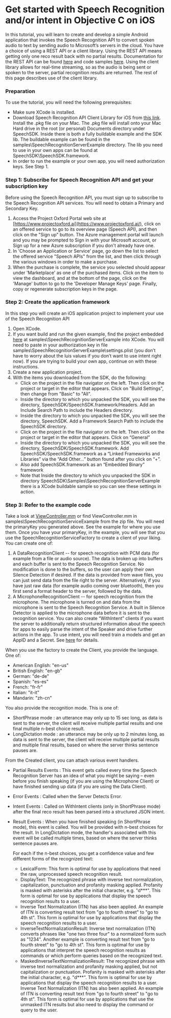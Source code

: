 <!-- 
NavPath: Speech API
LinkLabel: Get started with Speech Recognition and/or intent in Objective C on iOS
Url: Speech/documentation/GetStartedOCiOS
Weight: 60
-->

# Get started with Speech Recognition and/or intent in Objective C on iOS


In this tutorial, you will learn to create and develop a simple Android application that invokes the Speech Recognition API to convert spoken audio to text by sending audio to Microsoft’s servers in the cloud. You have a choice of using a REST API or a client library. Using the REST API means getting only one reco result back with no partial results. Documentation for the REST API can be found [here](https://www.projectoxford.ai/doc/speech/REST/Recognition) and code samples [here](https://oxfordportal.blob.core.windows.net/speech/doc/recognition/Program.cs). Using the client library allows for real-time streaming, so as the audio is being sent or spoken to the server, partial recognition results are returned. The rest of this page describes use of the client library.

### Preparation
To use the tutorial, you will need the following prerequisites:

* Make sure XCode is installed.
* Download Speech Recognition API Client Library for iOS from [this link](https://www.projectoxford.ai/SDK/GetFile?path=speech/SpeechToText-SDK-iOS.zip). Install the .pkg file on your Mac. The .pkg file will install onto your Mac Hard drive in the root (or personal) Documents directory under SpeechSDK. Inside there is both a fully buildable example and the SDK lib. The buildable example can be found in the samples\SpeechRecognitionServerExample directory. The lib you need to use in your own apps can be found at SpeechSDK\SpeechSDK.framework.
* In order to run the example or your own app, you will need authorization keys. See Step 1.  

### Step 1: Subscribe for Speech Recognition API and get your subscription key
Before using the Speech Recognition API, you must sign up to subscribe to the Speech Recognition API services. You will need to obtain a Primary and Secondary Key.

1. Access the Project Oxford Portal web site at [https://www.projectoxford.ai](https://www.projectoxford.ai/), click on an offered service to go to its overview page (Speech API), and then click on the "Sign up" button. The Azure management portal will launch and you may be prompted to Sign in with your Microsoft account, or Sign up for a new Azure subscription if you don't already have one.
2. In 'Choose an Application or Service' page, go down the list to select the offered service "Speech APIs" from the list, and then click through the various windows in order to make a purchase.
3. When the purchase is complete, the service you selected should appear under 'Marketplace' as one of the purchased items. Click on the item to view the dashboard, and at the bottom of the page, click on the 'Manage' button to go to the 'Developer Manage Keys' page. Finally, copy or regenerate subscription keys in the page.  

### Step 2: Create the application framework
In this step you will create an iOS application project to implement your use of the Speech Recognition API

1. Open XCode.
2. If you want build and run the given example, find the project embedded [here](https://www.projectoxford.ai/SDK/GetFile?path=speech/SpeechToText-SDK-iOS.zip) at samples\SpeechRecognitionServerExample into XCode. You will need to paste in your authorization key in file samples\SpeechRecognitionServerExample\settings.plist (you don’t have to worry about the luis values if you don’t want to use intent right now). If you are trying to build your own app, continue on with these instructions.
3. Create a new application project.
4. With the items you downloaded from the SDK, do the following:
   * Click on the project in the file navigator on the left. Then click on the project or target in the editor that appears. Click on "Build Settings", then change from "Basic" to "All".
   * Inside the directory to which you unpacked the SDK, you will see the directory, SpeechSDK/SpeechSDK.framework/Headers. Add an Include Search Path to include the Headers directory.
   * Inside the directory to which you unpacked the SDK, you will see the directory, SpeechSDK. Add a Framework Search Path to include the SpeechSDK directory.
   * Click on the project in the file navigator on the left. Then click on the project or target in the editor that appears. Click on “General”
   * Inside the directory to which you unpacked the SDK, you will see the directory, SpeechSDK/SpeechSDK.framework. Add SpeechSDK/SpeechSDK.framework as a “Linked Frameworks and Libraries” via the “Add Other…” button found after you click on “+”.
   * Also add SpeechSDK.framework as an “Embedded Binary” framework
   * Note that Inside the directory to which you unpacked the SDK in directory SpeechSDK\Samples\SpeechRecognitionServerExample there is a XCode buildable sample so you can see these settings in action.  

### Step 3: Refer to the example code
Take a look at [ViewController.mm](https://oxfordportal.blob.core.windows.net/example-speech/ViewController.mm) or find ViewController.mm in samples\SpeechRecognitionServiceExample from the zip file. You will need the primaryKey you generated above. See the example for where you use them. Once you have your primaryKey, in the example, you will see that you use the SpeechRecognitionServiceFactory to create a client of your liking. You can create one of:

1. A DataRecognitionClient -- for speech recognition with PCM data (for example from a file or audio source). The data is broken up into buffers and each buffer is sent to the Speech Recognition Service. No modification is done to the buffers, so the user can apply their own Silence Detection if desired. If the data is provided from wave files, you can just send data from the file right to the server. Alternatively, if you have just raw data (for example audio coming over bluetooth), then you first send a format header to the server, followed by the data.
2. A MicrophoneRecognitionClient -- for speech recognition from the microphone. The microphone is turned on and data from the microphone is sent to the Speech Recognition Service. A built in Silence Detector is applied to the microphone data before it is sent to the recognition service.
You can also create “WithIntent” clients if you want the server to additionally return structured information about the speech for apps to easily parse the intent of the Speaker and drive further actions in the app. To use intent, you will need train a models and get an AppID and a Secret. See [here](http://www.projectoxford.ai/luis) for details.

When you use the factory to create the Client, you provide the language. One of:

* American English: "en-us"
* British English: "en-gb"
* German: "de-de"
* Spanish: "es-es"
* French: "fr-fr"
* Italian: "it-it"
* Mandarin: "zh-cn"

You also provide the recognition mode. This is one of:

* ShortPhrase mode : an utterance may only up to 15 sec long, as data is sent to the server, the client will receive multiple partial results and one final multiple n-best choice result.
* LongDictation mode : an utterance may be only up to 2 minutes long, as data is sent to the server, the client will receive multiple partial results and multiple final results, based on where the server thinks sentence pauses are.

From the Created client, you can attach various event handlers.

* Partial Results Events : This event gets called every time the Speech Recognition Server has an idea of what you might be saying – even before you finish speaking (if you are using the Microphone Client) or have finished sending up data (if you are using the Data Client).  

* Error Events : Called when the Server Detects Error.  

* Intent Events : Called on WithIntent clients (only in ShortPhrase mode) after the final reco result has been parsed into a structured JSON intent.  

* Result Events : When you have finished speaking (in ShortPhrase mode), this event is called. You will be provided with n-best choices for the result. In LongDictation mode, the handler's associated with this event will be called multiple times, based on where the server thinks sentence pauses are.

  For each if the n-best choices, you get a confidence value and few different forms of the recognized text:

  * LexicalForm: This form is optimal for use by applications that need the raw, unprocessed speech recognition result.
  * DisplayText: The recognized phrase with inverse text normalization, capitalization, punctuation and profanity masking applied. Profanity is masked with asterisks after the initial character, e.g. "d***". This form is optimal for use by applications that display the speech recognition results to a user.
  * Inverse Text Normalization (ITN) has also been applied. An example of ITN is converting result text from "go to fourth street" to "go to 4th st". This form is optimal for use by applications that display the speech recognition results to a user.
  * InverseTextNormalizationResult: Inverse text normalization (ITN) converts phrases like "one two three four" to a normalized form such as "1234". Another example is converting result text from "go to fourth street" to "go to 4th st". This form is optimal for use by applications that interpret the speech recognition results as commands or which perform queries based on the recognized text.
  * MaskedInverseTextNormalizationResult: The recognized phrase with inverse text normalization and profanity masking applied, but not capitalization or punctuation. Profanity is masked with asterisks after the initial character, e.g. "d***". This form is optimal for use by applications that display the speech recognition results to a user. Inverse Text Normalization (ITN) has also been applied. An example of ITN is converting result text from "go to fourth street" to "go to 4th st". This form is optimal for use by applications that use the unmasked ITN results but also need to display the command or query to the user.

  
